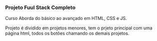### Projeto Fuul Stack Completo

Curso Aborda do básico ao avançado em HTML, CSS e JS.

Projeto é dividido em projetos menores, tem o prjeto principal com uma página html, todos os botões 
chamando os demais projetos.


